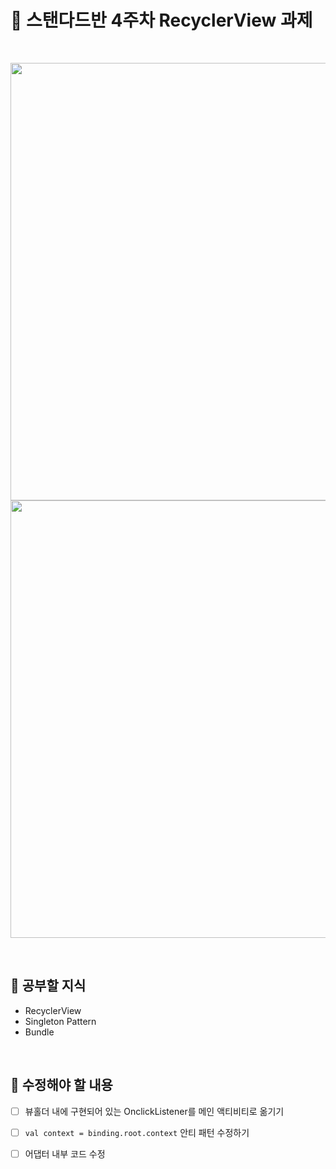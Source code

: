 # :iphone: 스탠다드반 4주차 RecyclerView 과제

<br/>

<p align="center">
   <img src="https://github.com/xeejin/Camp_Standard4/assets/141006937/a5004619-7cdb-4d73-9ff8-46efa81ef877" height=700px align="center">
   <img src="https://github.com/xeejin/Camp_Standard4/assets/141006937/fd540a4b-a2a1-4a3f-8394-021be7809a8d" height=700px align="center">
   <figcaption align="center"></figcaption>
</p>

<br/>

## :tada: 공부할 지식
- RecyclerView
- Singleton Pattern
- Bundle

<br/>

## :hammer: 수정해야 할 내용

- [ ]  뷰홀더 내에 구현되어 있는 OnclickListener를 메인 액티비티로 옮기기
- [ ]  ```val context = binding.root.context``` 안티 패턴 수정하기
- [ ]  어댑터 내부 코드 수정

